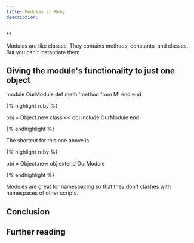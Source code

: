 ```yaml
---
title: Modules in Ruby
description:
---
```

**

Modules are like classes. They contains methods, constants, and classes. But you can't instantiate them


## Giving the module's functionality to just one object



module OurModule
  def meth
    'method from M'
  end
end


{% highlight ruby %}

obj = Object.new
class << obj
  include OurModule
end

{% endhighlight %}


The shortcut for this one above is


{% highlight ruby %}


obj = Object.new
obj.extend OurModule

{% endhighlight %}


Modules are great for namespacing so that they don't clashes with namespaces of other scripts.



## Conclusion


## Further reading

